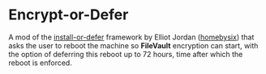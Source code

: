 # Encrypt-or-Defer
A mod of the [install-or-defer](https://github.com/homebysix/install-or-defer "install-or-defer") framework by Elliot Jordan ([homebysix](https://github.com/homebysix "homebysix")) that asks the user to reboot the machine so **FileVault** encryption can start, with the option of deferring this reboot up to 72 hours, time after which the reboot is enforced.
